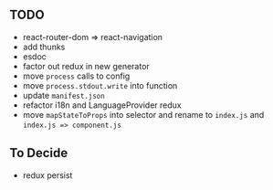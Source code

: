 ## TODO
* react-router-dom => react-navigation
* add thunks 
* esdoc
* factor out redux in new generator
* move `process` calls to config
* move `process.stdout.write` into function
* update `manifest.json`
* refactor i18n and LanguageProvider redux
* move `mapStateToProps` into selector and rename to `index.js` and `index.js => component.js`

## To Decide
* redux persist
